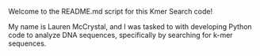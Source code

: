 Welcome to the README.md script for this Kmer Search code!

My name is Lauren McCrystal, and I was tasked to with developing Python code to analyze DNA sequences, specifically by searching for k-mer sequences. 
